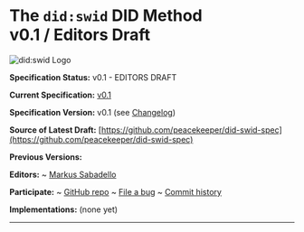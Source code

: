 The `did:swid` DID Method<br>v0.1 / Editors Draft
==================

![did:swid Logo](https://raw.githubusercontent.com/peacekeeper/did-swid-spec/refs/heads/main/didswid.jpg)

**Specification Status:** v0.1 - EDITORS DRAFT

**Current Specification:** [v0.1](../v0.1)

**Specification Version:** v0.1 (see [Changelog](#didswid-version-changelog))

**Source of Latest Draft:**
  [https://github.com/peacekeeper/did-swid-spec](https://github.com/peacekeeper/did-swid-spec)

**Previous Versions:**

**Editors:**
~ [Markus Sabadello](https://github.com/peacekeeper)

**Participate:**
~ [GitHub repo](https://github.com/peacekeeper/did-swid-spec)
~ [File a bug](https://github.com/peacekeeper/did-swid-spec/issues)
~ [Commit history](https://github.com/peacekeeper/did-swid-spec/commits/main)

**Implementations:**
(none yet)

------------------------------------
